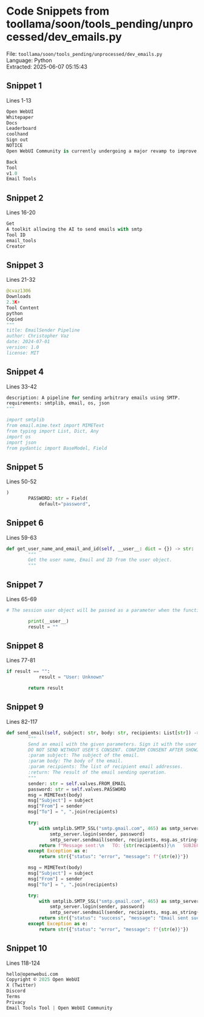 # Code Snippets from toollama/soon/tools_pending/unprocessed/dev_emails.py

File: `toollama/soon/tools_pending/unprocessed/dev_emails.py`  
Language: Python  
Extracted: 2025-06-07 05:15:43  

## Snippet 1
Lines 1-13

```Python
Open WebUI
Whitepaper
Docs
Leaderboard
coolhand
Sign out
NOTICE
Open WebUI Community is currently undergoing a major revamp to improve user experience and performance ✨

Back
Tool
v1.0
Email Tools
```

## Snippet 2
Lines 16-20

```Python
Get
A toolkit allowing the AI to send emails with smtp
Tool ID
email_tools
Creator
```

## Snippet 3
Lines 21-32

```Python
@cvaz1306
Downloads
2.3K+
Tool Content
python
Copied
"""
title: EmailSender Pipeline
author: Christopher Vaz
date: 2024-07-01
version: 1.0
license: MIT
```

## Snippet 4
Lines 33-42

```Python
description: A pipeline for sending arbitrary emails using SMTP.
requirements: smtplib, email, os, json
"""

import smtplib
from email.mime.text import MIMEText
from typing import List, Dict, Any
import os
import json
from pydantic import BaseModel, Field
```

## Snippet 5
Lines 50-52

```Python
)
        PASSWORD: str = Field(
            default="password",
```

## Snippet 6
Lines 59-63

```Python
def get_user_name_and_email_and_id(self, __user__: dict = {}) -> str:
        """
        Get the user name, Email and ID from the user object.
        """
```

## Snippet 7
Lines 65-69

```Python
# The session user object will be passed as a parameter when the function is called

        print(__user__)
        result = ""
```

## Snippet 8
Lines 77-81

```Python
if result == "":
            result = "User: Unknown"

        return result
```

## Snippet 9
Lines 82-117

```Python
def send_email(self, subject: str, body: str, recipients: List[str]) -> str:
        """
        Send an email with the given parameters. Sign it with the user's name and indicate that it is an AI generated email. NOTE: You do not need any credentials to send emails on the users behalf.
        DO NOT SEND WITHOUT USER'S CONSENT. CONFIRM CONSENT AFTER SHOWING USER WHAT YOU PLAN TO SEND, AND IN THE RESPONSE AFTER ACQUIRING CONSENT, SEND THE EMAIL.
        :param subject: The subject of the email.
        :param body: The body of the email.
        :param recipients: The list of recipient email addresses.
        :return: The result of the email sending operation.
        """
        sender: str = self.valves.FROM_EMAIL
        password: str = self.valves.PASSWORD
        msg = MIMEText(body)
        msg["Subject"] = subject
        msg["From"] = sender
        msg["To"] = ", ".join(recipients)

        try:
            with smtplib.SMTP_SSL("smtp.gmail.com", 465) as smtp_server:
                smtp_server.login(sender, password)
                smtp_server.sendmail(sender, recipients, msg.as_string())
            return f"Message sent:\n   TO: {str(recipients)}\n   SUBJECT: {subject}\n   BODY: {body}"
        except Exception as e:
            return str({"status": "error", "message": f"{str(e)}"})

        msg = MIMEText(body)
        msg["Subject"] = subject
        msg["From"] = sender
        msg["To"] = ", ".join(recipients)

        try:
            with smtplib.SMTP_SSL("smtp.gmail.com", 465) as smtp_server:
                smtp_server.login(sender, password)
                smtp_server.sendmail(sender, recipients, msg.as_string())
            return str({"status": "success", "message": "Email sent successfully."})
        except Exception as e:
            return str({"status": "error", "message": f"{str(e)}"})
```

## Snippet 10
Lines 118-124

```Python
hello@openwebui.com
Copyright © 2025 Open WebUI
X (Twitter)
Discord
Terms
Privacy
Email Tools Tool | Open WebUI Community
```

